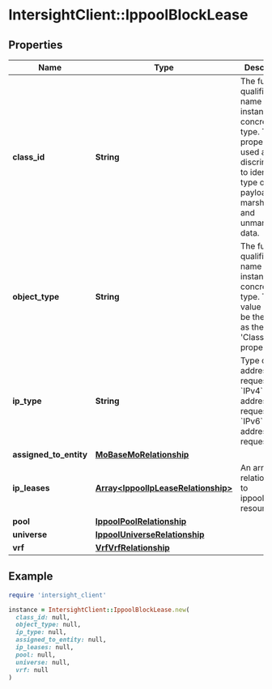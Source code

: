 # IntersightClient::IppoolBlockLease

## Properties

| Name | Type | Description | Notes |
| ---- | ---- | ----------- | ----- |
| **class_id** | **String** | The fully-qualified name of the instantiated, concrete type. This property is used as a discriminator to identify the type of the payload when marshaling and unmarshaling data. | [default to &#39;ippool.BlockLease&#39;] |
| **object_type** | **String** | The fully-qualified name of the instantiated, concrete type. The value should be the same as the &#39;ClassId&#39; property. | [default to &#39;ippool.BlockLease&#39;] |
| **ip_type** | **String** | Type of the IP address requested. * &#x60;IPv4&#x60; - IP V4 address type requested. * &#x60;IPv6&#x60; - IP V6 address type requested. | [optional][default to &#39;IPv4&#39;] |
| **assigned_to_entity** | [**MoBaseMoRelationship**](MoBaseMoRelationship.md) |  | [optional] |
| **ip_leases** | [**Array&lt;IppoolIpLeaseRelationship&gt;**](IppoolIpLeaseRelationship.md) | An array of relationships to ippoolIpLease resources. | [optional] |
| **pool** | [**IppoolPoolRelationship**](IppoolPoolRelationship.md) |  | [optional] |
| **universe** | [**IppoolUniverseRelationship**](IppoolUniverseRelationship.md) |  | [optional] |
| **vrf** | [**VrfVrfRelationship**](VrfVrfRelationship.md) |  | [optional] |

## Example

```ruby
require 'intersight_client'

instance = IntersightClient::IppoolBlockLease.new(
  class_id: null,
  object_type: null,
  ip_type: null,
  assigned_to_entity: null,
  ip_leases: null,
  pool: null,
  universe: null,
  vrf: null
)
```

